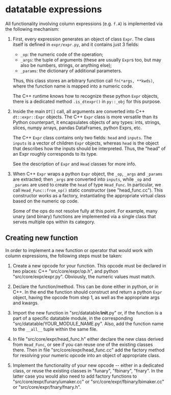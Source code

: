
# datatable expressions

All functionality involving column expressions (e.g. `f.A`) is implemented
via the following mechanism:

1. First, every expression generates an object of class `Expr`. The class
   itself is defined in `expr/expr.py`, and it contains just 3 fields:
   - `_op`: the numeric code of the operation;
   - `_args`: the tuple of arguments (these are usually `Expr`s too, but
     may also be numbers, strings, or anything else);
   - `_params`: the dictionary of additional parameters.

   Thus, this class stores an arbitrary function call `fn(*args, **kwds)`,
   where the function name is mapped into a numeric code.

   The C++ runtime knows how to recognize these python `Expr` objects, there
   is a dedicated method `.is_dtexpr()` in `py::_obj` for this purpose.

2. Inside the main `DT[]` call, all arguments are converted into C++
   `dt::expr::Expr` objects. The C++ `Expr` class is more versatile than its
   Python counterpart, it encapsulates objects of any types: ints, strings,
   slices, numpy arrays, pandas DataFrames, python Exprs, etc.

   The C++ `Expr` class contains only two fields: `head` and `inputs`. The
   `inputs` is a vector of children `Expr` objects, whereas `head` is the
   object that describes how the inputs should be interpreted. Thus, the
   "head" of an Expr roughly corresponds to its type.

   See the description of `Expr` and `Head` classes for more info.

3. When C++ `Expr` wraps a python `Expr` object, the `_op`, `_args` and
   `_params` are extracted; then `_args` are converted into `inputs`, while
   `_op` and `_params` are used to create the `head` of type `Head_Func`.
   In particular, we call `Head_Func::from_op()` static constructor (see
   "head_func.cc"). This constructor works as a factory, instantiating
   the appropriate virtual class based on the numeric op code.

   Some of the ops do not resolve fully at this point. For example, many
   unary (and binary) functions are implemented via a single class that
   serves multiple ops within its category.


## Creating new function

In order to implement a new function or operator that would work with
column expressions, the following steps must be taken:

1. Create a new opcode for your function. This opcode must be declared
   in two places: C++ "src/core/expr/op.h", and python "src/core/expr/expr.py".
   Obviously, the numeric values must match.

2. Declare the function/method. This can be done either in python,
   or in C++. In the end the function should construct and return a
   python `Expr` object, having the opcode from step 1, as well as the
   appropriate args and kwargs.

3. Import the new function in "src/datatable/__init__.py" or,
   if the function is a part of a specific datatable module,
   in the corresponding "src/datatable/YOUR_MODULE_NAME.py". Also,
   add the function name to the `__all__` tuple within the same file.

4. In file "src/core/expr/head_func.h" either declare the new class derived from
   `Head_Func`, or see if you can reuse one of the existing classes there.
   Then in file "src/core/expr/head_func.cc" add the factory method for resolving
   your numeric opcode into an object of appropriate class.

5. Implement the functionality of your new opcode -- either in a dedicated
   class, or reuse the existing classes in "funary", "fbinary", "fnary".
   In the latter case you would also need to add factory functions to
   "src/core/expr/funary/umaker.cc" or "src/core/expr/fbinary/bimaker.cc" or
   "src/core/expr/fnary/fnary.h".

